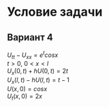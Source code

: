 # Условие задачи

## Вариант 4
$U_{tt}- U_{xx}=e^tcosx$  
$t \gt 0,\ 0 \lt x \lt l$  
$U_x(0, t) + hU(0, t) = 2t$  
$U_x(l, t) - hU(l, t) = t - 1$  
$U(x, 0) = cosx$  
$U_t(x, 0) = 2x$  